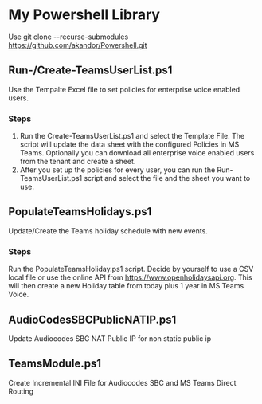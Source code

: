 # My Powershell Library

Use git clone --recurse-submodules https://github.com/akandor/Powershell.git

## Run-/Create-TeamsUserList.ps1
Use the Tempalte Excel file to set policies for enterprise voice enabled users.

### Steps
1. Run the Create-TeamsUserList.ps1 and select the Template File. The script will update the data sheet with the configured Policies in MS Teams. Optionally you can download all enterprise voice enabled users from the tenant and create a sheet.
2. After you set up the policies for every user, you can run the Run-TeamsUserList.ps1 script and select the file and the sheet you want to use.

## PopulateTeamsHolidays.ps1
Update/Create the Teams holiday schedule with new events.

### Steps
Run the PopulateTeamsHoliday.ps1 script. Decide by yourself to use a CSV local file or use the online API from https://www.openholidaysapi.org. This will then create a new Holiday table from today plus 1 year in MS Teams Voice.

## AudioCodesSBCPublicNATIP.ps1
Update Audiocodes SBC NAT Public IP for non static public ip

## TeamsModule.ps1
Create Incremental INI File for Audiocodes SBC and MS Teams Direct Routing
